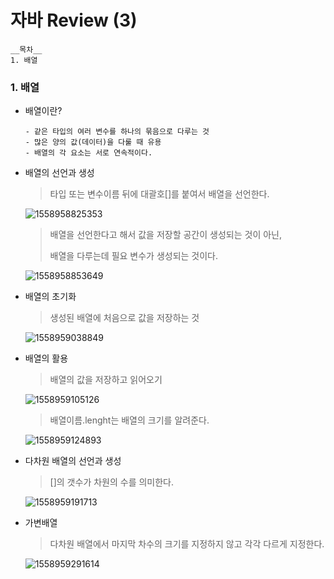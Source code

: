 # 자바 Review (3)

```
__목차__
1. 배열
```

### 1. 배열

- 배열이란?

  ```
  - 같은 타입의 여러 변수를 하나의 묶음으로 다루는 것
  - 많은 양의 값(데이터)을 다룰 때 유용
  - 배열의 각 요소는 서로 연속적이다.
  ```



- 배열의 선언과 생성

  > 타입 또는 변수이름 뒤에 대괄호[]를 붙여서 배열을 선언한다.

  ![1558958825353](C:\Users\kyung\AppData\Roaming\Typora\typora-user-images\1558958825353.png)

  >배열을 선언한다고 해서 값을 저장할 공간이 생성되는 것이 아닌, 
  >
  >배열을 다루는데 필요 변수가 생성되는 것이다.

  ![1558958853649](C:\Users\kyung\AppData\Roaming\Typora\typora-user-images\1558958853649.png)



- 배열의 초기화

  > 생성된 배열에 처음으로 값을 저장하는 것

  ![1558959038849](C:\Users\kyung\AppData\Roaming\Typora\typora-user-images\1558959038849.png)



- 배열의 활용

  > 배열의 값을 저장하고 읽어오기

  ![1558959105126](C:\Users\kyung\AppData\Roaming\Typora\typora-user-images\1558959105126.png)

  >배열이름.lenght는 배열의 크기를 알려준다.

  ![1558959124893](C:\Users\kyung\AppData\Roaming\Typora\typora-user-images\1558959124893.png)



- 다차원 배열의 선언과 생성

  > []의 갯수가 차원의 수를 의미한다.

  ![1558959191713](C:\Users\kyung\AppData\Roaming\Typora\typora-user-images\1558959191713.png)

- 가변배열

  > 다차원 배열에서 마지막 차수의 크기를 지정하지 않고 각각 다르게  지정한다.

  ![1558959291614](C:\Users\kyung\AppData\Roaming\Typora\typora-user-images\1558959291614.png)